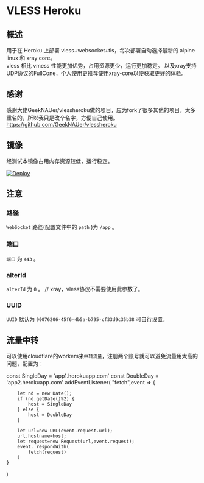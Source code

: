 # VLESS Heroku

## 概述

用于在 Heroku 上部署 vless+websocket+tls，每次部署自动选择最新的 alpine linux 和 xray core。  
vless 相比 vmess 性能更加优秀，占用资源更少，运行更加稳定。
以及xray支持UDP协议的FullCone，个人使用更推荐使用xray-core以便获取更好的体验。

## 感谢
感谢大佬GeekNAUer/vlessheroku做的项目，应为fork了很多其他的项目，太多重名的，所以我只是改个名字，方便自己使用。
https://github.com/GeekNAUer/vlessheroku

## 镜像

经测试本镜像占用内存资源较低，运行稳定。

[![Deploy](https://www.herokucdn.com/deploy/button.png)](https://dashboard.heroku.com/new?template=https://github.com/Adgft/123Hello)

## 注意

### 路径

`WebSocket` 路径(配置文件中的 `path` )为 `/app` 。

### 端口

`端口` 为 `443` 。

### alterId

`alterId` 为 `0` 。 // xray，vless协议不需要使用此参数了。

### UUID

`UUID` 默认为 `90076206-45f6-4b5a-b795-cf33d9c35b38` 可自行设置。

## 流量中转

可以使用cloudflare的workers来`中转流量`，注册两个账号就可以避免流量用太高的问题，配置为：  

const SingleDay = 'app1.herokuapp.com'
const DoubleDay = 'app2.herokuapp.com'
addEventListener(
    "fetch",event => {
    
        let nd = new Date();
        if (nd.getDate()%2) {
            host = SingleDay
        } else {
            host = DoubleDay
        }
        
        let url=new URL(event.request.url);
        url.hostname=host;
        let request=new Request(url,event.request);
        event. respondWith(
            fetch(request)
        )
    }
)
